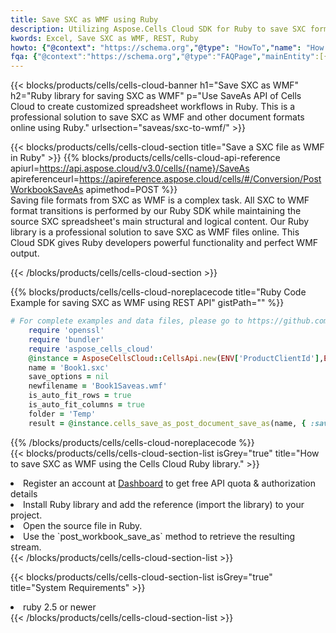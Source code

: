 ```yaml
---
title: Save SXC as WMF using Ruby 
description: Utilizing Aspose.Cells Cloud SDK for Ruby to save SXC format file as WMF format file. 
kwords: Excel, Save SXC as WMF, REST, Ruby
howto: {"@context": "https://schema.org","@type": "HowTo","name": "How to save SXC as WMF using the Cells Cloud Ruby library.","description": "How to save SXC as WMF using the Cells Cloud Ruby library.","image": {"@type": "ImageObject"},"url": "/ruby/saveas/sxc-to-wmf/","step": [{ "@type": "HowToStep","name": "How to save SXC as WMF using the Cells Cloud Ruby library. step 1", "image": {"@type": "ImageObject",},"url": "/ruby/saveas/sxc-to-wmf/","text": "Register an account at <a href='https://dashboard.aspose.cloud/'>Dashboard</a> to get free API quota & authorization details",},{ "@type": "HowToStep","name": "How to save SXC as WMF using the Cells Cloud Ruby library. step 1", "image": {"@type": "ImageObject",},"url": "/ruby/saveas/sxc-to-wmf/","text": "Install Ruby library and add the reference (import the library) to your project.",},{ "@type": "HowToStep","name": "How to save SXC as WMF using the Cells Cloud Ruby library. step 1", "image": {"@type": "ImageObject",},"url": "/ruby/saveas/sxc-to-wmf/","text": "Open the source file in Ruby.",},{ "@type": "HowToStep","name": "How to save SXC as WMF using the Cells Cloud Ruby library. step 1", "image": {"@type": "ImageObject",},"url": "/ruby/saveas/sxc-to-wmf/","text": "Use the `post_workbook_save_as` method to retrieve the resulting stream.",}, ],"supply": {"@type": "HowToSupply","name": "document"},"tool": [{"@type": "HowToTool","name": "RubyMine, Visual Studio Code, Aptana Studio, NetBeans"},{"@type": "HowToTool","name": "Aspose Cells"}],"totalTime": "PT6M"}
fqa: {"@context":"https://schema.org","@type":"FAQPage","mainEntity":[{"@type":"Question","name":"Why save file as other formats file in C# using REST API?","acceptedAnswer":{"@type":"Answer","text":"Documents are encoded in many ways, and some files may be incompatible with the software you use. To open and read such files, just save them as appropriate file formats.<br/><ol><li>Install .NET SDK and add the reference (import the library) to your project.</li><li>Open the source file in C# using REST API.</li><li>Call the PostWorkbookSaveAsRequest() method, passing an output filename with required extension.</li><li>Get the result of save as a separate file.</li></ol>"}},{"@type":"Question","name":"What file formats can I save as with your C# library?","acceptedAnswer":{"@type":"Answer","text":"We support a variety of file formats for conversion using .NET library, including XLSX, Excel, xls , PDF, CSV, HTML, Markdown, XML, PNG, JPG, TIFF, Json, TXT and many more."}},{"@type":"Question","name":"What is the maximum allowed file size for conversion using this .NET library?","acceptedAnswer":{"@type":"Answer","text":"There are no file size limits for format conversions using .NET library."}}]}
---
```



{{< blocks/products/cells/cells-cloud-banner h1="Save SXC as WMF" h2="Ruby library for saving SXC as WMF" p="Use SaveAs API of Cells Cloud to create customized spreadsheet workflows in Ruby. This is a professional solution to save SXC as WMF and other document formats online using Ruby." urlsection="saveas/sxc-to-wmf/" >}}

{{< blocks/products/cells/cells-cloud-section  title="Save a SXC file as WMF in Ruby" >}}
{{% blocks/products/cells/cells-cloud-api-reference  apiurl=https://api.aspose.cloud/v3.0/cells/{name}/SaveAs  apireferenceurl=https://apireference.aspose.cloud/cells/#/Conversion/PostWorkbookSaveAs  apimethod=POST %}}
<br/>
Saving file formats from SXC as WMF is a complex task. All SXC to WMF format transitions is performed by our Ruby SDK while maintaining the source SXC spreadsheet's main structural and logical content. Our Ruby library is a professional solution to save SXC as WMF files online. This Cloud SDK gives Ruby developers powerful functionality and perfect WMF output.

{{< /blocks/products/cells/cells-cloud-section >}}

{{% blocks/products/cells/cells-cloud-noreplacecode title="Ruby Code Example for saving SXC as WMF using REST API" gistPath="" %}}
  
```ruby
# For complete examples and data files, please go to https://github.com/aspose-cells-cloud/aspose-cells-cloud-ruby/
    require 'openssl'
    require 'bundler'
    require 'aspose_cells_cloud'
    @instance = AsposeCellsCloud::CellsApi.new(ENV['ProductClientId'],ENV['ProductClientSecret'])
    name = 'Book1.sxc'
    save_options = nil
    newfilename = 'Book1Saveas.wmf'
    is_auto_fit_rows = true
    is_auto_fit_columns = true
    folder = 'Temp'
    result = @instance.cells_save_as_post_document_save_as(name, { :save_options=>save_options, :newfilename=>(folder+"/"+newfilename), :is_auto_fit_rows=>is_auto_fit_rows, :is_auto_fit_columns=>is_auto_fit_columns, :folder=>folder})
```
  
{{% /blocks/products/cells/cells-cloud-noreplacecode  %}}
<br/>
{{< blocks/products/cells/cells-cloud-section-list isGrey="true"  title="How to save SXC as WMF using the Cells Cloud Ruby library." >}}
<li>Register an account at <a href="https://dashboard.aspose.cloud/">Dashboard</a> to get free API quota & authorization details</li>
<li>Install Ruby library and add the reference (import the library) to your project.</li>
<li>Open the source file in Ruby.</li>
<li>Use the `post_workbook_save_as` method to retrieve the resulting stream.</li>
{{< /blocks/products/cells/cells-cloud-section-list >}}

{{< blocks/products/cells/cells-cloud-section-list isGrey="true"  title="System Requirements" >}}
<li>ruby 2.5 or newer</li>
{{< /blocks/products/cells/cells-cloud-section-list >}}
